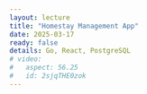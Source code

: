 ```yaml
---
layout: lecture
title: "Homestay Management App"
date: 2025-03-17
ready: false
details: Go, React, PostgreSQL
# video:
#   aspect: 56.25
#   id: 2sjqTHE0zok
---
```


